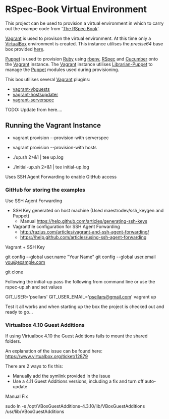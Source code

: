 # RSpec-Book Virtual Environment

This project can be used to provision a virtual environment in which to carry
out the exampe code from 
'[The RSpec Book](http://pragprog.com/book/achbd/the-rspec-book)'.

[Vagrant](http://www.vagrantup.com) is used to provison the virtual 
environment. At this time only a [VirtualBox](http://www.virtualbox.org)
environment is created. This instance utilises the *precise64* base box 
provided [here](http://files.vagrantup.com/precise64.box).

[Puppet](http://puppetlabs.com/) is used to provision
[Ruby](https://www.ruby-lang.org/en/) using 
[rbenv](https://github.com/sstephenson/rbenv), [RSpec](http://rspec.info/)
and [Cucumber](http://cukes.info/) onto the [Vagrant](http://www.vagrantup.com)
instance. The [Vagrant](http://www.vagrantup.com) instance utilises 
[Librarian-Puppet](https://github.com/rodjek/librarian-puppet) to manage the
[Puppet](http://puppetlabs.com/) modules used during provisioning.

This box utilises several [Vagrant](http://www.vagrantup.com) plugins:

* [vagrant-vbguests](https://github.com/dotless-de/vagrant-vbguest)
* [vagrant-hostsupdater](https://github.com/cogitatio/vagrant-hostsupdater)
* [vagrant-serverspec](https://github.com/jvoorhis/vagrant-serverspec)

TODO: Update from here....

## Running the Vagrant Instance

* vagrant provision --provision-with serverspec
* vagrant provision --provision-with hosts

* ./up.sh 2>&1 | tee up.log
* ./initial-up.sh 2>&1 | tee initial-up.log

Uses SSH Agent Forwarding to enable GitHub access

### GitHub for storing the examples

Use SSH Agent Forwarding
- SSH Key generated on host machine (Used maestrodev/ssh_keygen and Puppet)
  - Manual https://help.github.com/articles/generating-ssh-keys
- Vagrantfile configuration for SSH Agent Forwarding
  - http://razius.com/articles/vagrant-and-ssh-agent-forwarding/
  - https://help.github.com/articles/using-ssh-agent-forwarding

Vagrant + SSH Key

git config --global user.name "Your Name"
git config --global user.email you@example.com

git clone

Following the initial-up pass the following from command line or use the rspec-up.sh and set values

GIT_USER='psellars' GIT_USER_EMAIL='psellars@gmail.com' vagrant up

Test it all works and when starting up the box the project is checked out and ready to go...

### Virtualbox 4.10 Guest Additions
If using Virtualbox 4.10 the Guest Additions fails to mount the shared folders.

An explanation of the issue can be found here: https://www.virtualbox.org/ticket/12879

There are 2 ways to fix this:

* Manually add the symlink provided in the issue
* Use a 4.11 Guest Additions versions, including a fix and turn off auto-update

Manual Fix

sudo ln -s /opt/VBoxGuestAdditions-4.3.10/lib/VBoxGuestAdditions /usr/lib/VBoxGuestAdditions